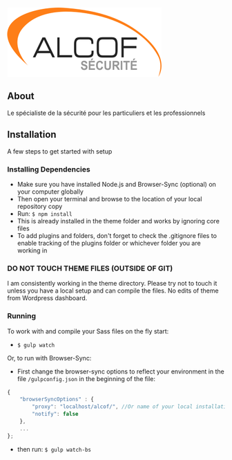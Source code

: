 ![Alcof](img/logo-alcof-web.svg)

## About

Le spécialiste de la sécurité pour les particuliers et les professionnels


## Installation
A few steps to get started with setup


### Installing Dependencies
- Make sure you have installed Node.js and Browser-Sync (optional) on your computer globally
- Then open your terminal and browse to the location of your local repository copy
- Run: `$ npm install`
- This is already installed in the theme folder and works by ignoring core files
- To add plugins and folders, don't forget to check the .gitignore files to enable tracking of the plugins folder or whichever folder you are working in

### DO NOT TOUCH THEME FILES (OUTSIDE OF GIT)
I am consistently working in the theme directory. Please try not to touch it unless you have a local setup and can compile the files.
No edits of theme from Wordpress dashboard.

### Running
To work with and compile your Sass files on the fly start:

- `$ gulp watch`

Or, to run with Browser-Sync:

- First change the browser-sync options to reflect your environment in the file `/gulpconfig.json` in the beginning of the file:
```javascript
{
    "browserSyncOptions" : {
        "proxy": "localhost/alcof/", //Or name of your local installation folder
        "notify": false
    },
    ...
};
```
- then run: `$ gulp watch-bs`
